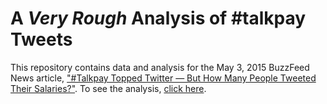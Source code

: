 # A *Very Rough* Analysis of #talkpay Tweets

This repository contains data and analysis for the May 3, 2015 BuzzFeed News article, ["#Talkpay Topped Twitter — But How Many People Tweeted Their Salaries?"](http://www.buzzfeed.com/carolineodonovan/talkpay-topped-twitter). To see the analysis, [click here](http://nbviewer.ipython.org/github/buzzfeednews/2015-05-talkpay-tweets/blob/master/notebooks/talkpay-tweet-analysis.ipynb).
